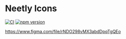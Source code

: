 # Neetly Icons

[![CI](https://github.com/neetly/icons/actions/workflows/ci.yml/badge.svg)](https://github.com/neetly/icons/actions/workflows/ci.yml)
[![npm version](https://img.shields.io/npm/v/@neetly/icons)](https://www.npmjs.com/package/@neetly/icons)

<https://www.figma.com/file/rNDO298vMX3abdDpqTgQEo>
